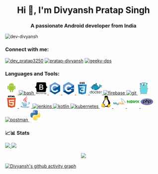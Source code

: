 <h1 align="center">Hi 👋, I'm Divyansh Pratap Singh</h1>
<h3 align="center">A passionate Android developer from India</h3>

<p align="left"> <img src="https://komarev.com/ghpvc/?username=dev-divyansh&label=Profile%20views&color=0e75b6&style=flat" alt="dev-divyansh" /> </p>

<h3 align="left">Connect with me:</h3>
<p align="left">
<a href="https://twitter.com/dev_pratap3250" target="blank"><img align="center" src="https://raw.githubusercontent.com/rahuldkjain/github-profile-readme-generator/master/src/images/icons/Social/twitter.svg" alt="dev_pratap3250" height="30" width="40" /></a>
<a href="https://linkedin.com/in/pratap-divyansh" target="blank"><img align="center" src="https://raw.githubusercontent.com/rahuldkjain/github-profile-readme-generator/master/src/images/icons/Social/linked-in-alt.svg" alt="pratap-divyansh" height="30" width="40" /></a>
<a href="https://www.youtube.com/@geeky-dps" target="blank"><img align="center" src="https://raw.githubusercontent.com/rahuldkjain/github-profile-readme-generator/master/src/images/icons/Social/youtube.svg" alt="geeky-dps" height="30" width="40" /></a></p>

<h3 align="left">Languages and Tools:</h3>
<p align="left"> <a href="https://developer.android.com" target="_blank" rel="noreferrer"> <img src="https://raw.githubusercontent.com/devicons/devicon/master/icons/android/android-original-wordmark.svg" alt="android" width="40" height="40"/> </a> <a href="https://www.gnu.org/software/bash/" target="_blank" rel="noreferrer"> <img src="https://www.vectorlogo.zone/logos/gnu_bash/gnu_bash-icon.svg" alt="bash" width="40" height="40"/> </a> <a href="https://getbootstrap.com" target="_blank" rel="noreferrer"> <img src="https://raw.githubusercontent.com/devicons/devicon/master/icons/bootstrap/bootstrap-plain-wordmark.svg" alt="bootstrap" width="40" height="40"/> </a> <a href="https://www.cprogramming.com/" target="_blank" rel="noreferrer"> <img src="https://raw.githubusercontent.com/devicons/devicon/master/icons/c/c-original.svg" alt="c" width="40" height="40"/> </a> <a href="https://www.w3schools.com/cpp/" target="_blank" rel="noreferrer"> <img src="https://raw.githubusercontent.com/devicons/devicon/master/icons/cplusplus/cplusplus-original.svg" alt="cplusplus" width="40" height="40"/> </a> <a href="https://www.w3schools.com/css/" target="_blank" rel="noreferrer"> <img src="https://raw.githubusercontent.com/devicons/devicon/master/icons/css3/css3-original-wordmark.svg" alt="css3" width="40" height="40"/> </a> <a href="https://www.docker.com/" target="_blank" rel="noreferrer"> <img src="https://raw.githubusercontent.com/devicons/devicon/master/icons/docker/docker-original-wordmark.svg" alt="docker" width="40" height="40"/> </a> <a href="https://firebase.google.com/" target="_blank" rel="noreferrer"> <img src="https://www.vectorlogo.zone/logos/firebase/firebase-icon.svg" alt="firebase" width="40" height="40"/> </a> <a href="https://git-scm.com/" target="_blank" rel="noreferrer"> <img src="https://www.vectorlogo.zone/logos/git-scm/git-scm-icon.svg" alt="git" width="40" height="40"/> </a> <a href="https://golang.org" target="_blank" rel="noreferrer"> <img src="https://raw.githubusercontent.com/devicons/devicon/master/icons/go/go-original.svg" alt="go" width="40" height="40"/> </a> <a href="https://www.w3.org/html/" target="_blank" rel="noreferrer"> <img src="https://raw.githubusercontent.com/devicons/devicon/master/icons/html5/html5-original-wordmark.svg" alt="html5" width="40" height="40"/> </a> <a href="https://www.java.com" target="_blank" rel="noreferrer"> <img src="https://raw.githubusercontent.com/devicons/devicon/master/icons/java/java-original.svg" alt="java" width="40" height="40"/> </a> <a href="https://www.jenkins.io" target="_blank" rel="noreferrer"> <img src="https://www.vectorlogo.zone/logos/jenkins/jenkins-icon.svg" alt="jenkins" width="40" height="40"/> </a> <a href="https://kotlinlang.org" target="_blank" rel="noreferrer"> <img src="https://www.vectorlogo.zone/logos/kotlinlang/kotlinlang-icon.svg" alt="kotlin" width="40" height="40"/> </a> <a href="https://kubernetes.io" target="_blank" rel="noreferrer"> <img src="https://www.vectorlogo.zone/logos/kubernetes/kubernetes-icon.svg" alt="kubernetes" width="40" height="40"/> </a> <a href="https://www.linux.org/" target="_blank" rel="noreferrer"> <img src="https://raw.githubusercontent.com/devicons/devicon/master/icons/linux/linux-original.svg" alt="linux" width="40" height="40"/> </a> <a href="https://www.mysql.com/" target="_blank" rel="noreferrer"> <img src="https://raw.githubusercontent.com/devicons/devicon/master/icons/mysql/mysql-original-wordmark.svg" alt="mysql" width="40" height="40"/> </a> <a href="https://www.nginx.com" target="_blank" rel="noreferrer"> <img src="https://raw.githubusercontent.com/devicons/devicon/master/icons/nginx/nginx-original.svg" alt="nginx" width="40" height="40"/> </a> <a href="https://www.php.net" target="_blank" rel="noreferrer"> <img src="https://raw.githubusercontent.com/devicons/devicon/master/icons/php/php-original.svg" alt="php" width="40" height="40"/> </a> <a href="https://postman.com" target="_blank" rel="noreferrer"> <img src="https://www.vectorlogo.zone/logos/getpostman/getpostman-icon.svg" alt="postman" width="40" height="40"/> </a> <a href="https://www.python.org" target="_blank" rel="noreferrer"> <img src="https://raw.githubusercontent.com/devicons/devicon/master/icons/python/python-original.svg" alt="python" width="40" height="40"/> </a> </p>





<!-- 
# Hey there! - How  you doing ?  <br> <img height=100  src="https://github.com/samitkapoor/samitkapoor/blob/main/assets/images/wave-animation.gif"/> 


[![Typing SVG](https://readme-typing-svg.herokuapp.com?font=Noto+Sans&size=30&duration=3000&pause=5&color=F7441A&width=435&lines=I+write+Code....;write+more+code...;build+more+stuff....)](https://git.io/typing-svg)


### 🎈self taught Programmer 
### 🎈introduced to coding  at 13
### 🎈building cool stuff out of code
### 🎈Open Source 😍 
### 🎈love teaching  coding  

## ✍ Blog's and Post
- [Understanding ArrayList](https://dev.to/devdivyansh/understanding-arraylist-3ieh)
- [finding size of array in C](https://dev.to/devdivyansh/finding-size-of-array-in-c-4l87)
 -->
### 📈📊 Stats
<!-- <a href="https://visitcount.itsvg.in">
  <img src="https://visitcount.itsvg.in/api?id=dev-divyansh&label=Profile%20Visits&color=1&pretty=false" />
</a> -->
<p align="left">
<a href="">
  <img align="" src="http://github-profile-summary-cards.vercel.app/api/cards/stats?username=dev-divyansh&theme=radical" />
  <img align="" src="https://github-readme-streak-stats.herokuapp.com?user=dev-divyansh&theme=tokyonight" />
<a />
</p>
  <p align="center">
<a href="">
  <img align="centre" src="http://github-profile-summary-cards.vercel.app/api/cards/profile-details?username=dev-divyansh&theme=radical" />
<a />
</p>
  

<!-- ## Social's


[![LinkedIn](https://img.shields.io/badge/LinkedIn-0077B5?style=for-the-badge&logo=linkedin&logoColor=white)](https://www.linkedin.com/in/pratap-divyansh/)&nbsp; &nbsp;
[![LeetCode](https://img.shields.io/badge/-LeetCode-FFA116?style=for-the-badge&logo=LeetCode&logoColor=black)](https://leetcode.com/dev-divyansh/) &nbsp; &nbsp;
[![Gmail](https://img.shields.io/badge/Gmail-D14836?style=for-the-badge&logo=gmail&logoColor=white)](https://mailto:1729divyansh@gmail.com)
[![Twitter](https://img.shields.io/badge/Twitter-007B5?style=for-the-badge&logo=twitter&logoColor=blue)](https://www.twitter.com/dev_pratap3250/) -->
<!-- 
##  Language's and Tools I  use
[![Java](https://img.shields.io/badge/java-ED8B00?style=for-the-badge&logo=java&logoColor=white)](https://github.com/dev-divyansh) &nbsp; &nbsp;
[![Kotlin](https://img.shields.io/badge/Kotlin-ED8B00?style=for-the-badge&logo=kotlin&logoColor=white)](https://github.com/dev-divyansh) &nbsp; &nbsp;
  [![Golang](https://img.shields.io/badge/go-87CEEB?style=for-the-badge&logo=go&logoColor=blue)](https://github.com/dev-divyansh) &nbsp; &nbsp;
[![Python](https://img.shields.io/badge/Python-FF0000?style=for-the-badge&logo=python&logoColor=white)](https://github.com/dev-divyansh) &nbsp; &nbsp;
[![ C  ](https://img.shields.io/badge/C-00008B?style=for-the-badge&logo=c&logoColor=white)](https://github.com/dev-divyansh) &nbsp; &nbsp;
[![ React Native  ](https://img.shields.io/badge/React-Native-ED8B00?style=for-the-badge&logo=react&logoColor=white)](https://github.com/dev-divyansh) &nbsp; &nbsp;
[![ HTML ](https://img.shields.io/badge/HTML-00008B?style=for-the-badge&logo=html&logoColor=white)](https://github.com/dev-divyansh) &nbsp; &nbsp;
[![CSS ](https://img.shields.io/badge/CSS-FF0000?style=for-the-badge&logo=css&logoColor=white)](https://github.com/dev-divyansh) &nbsp; &nbsp;

[![MySQL](https://img.shields.io/badge/MySQL-ED8B00?style=for-the-badge&logo=sql&logoColor=white)](https://github.com/dev-divyansh) &nbsp; &nbsp;
[![Java Script](https://img.shields.io/badge/Java-Script-FF0000?style=for-the-badge&logo=javascript&logoColor=white)](https://github.com/dev-divyansh) &nbsp; &nbsp;

[![PHP](https://img.shields.io/badge/PHP-ED8B00?style=for-the-badge&logo=php&logoColor=white)](https://github.com/dev-divyansh) &nbsp; &nbsp;
   -->
  [![Divyansh's github activity graph](https://github-readme-activity-graph.cyclic.app/graph?username=dev-divyansh&bg_color=000000&color=613583&line=613583&point=57e389&area=true&hide_border=true)](https://github.com/ashutosh00710/github-readme-activity-graph)
<!-- 
### let's Connect - Open to collaborate
 -->
